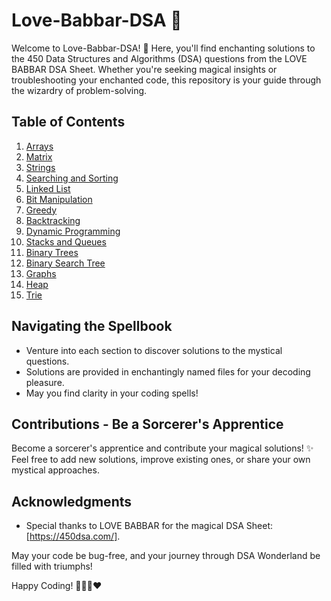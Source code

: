 # Love-Babbar-DSA 🚀

Welcome to Love-Babbar-DSA! 🎉 Here, you'll find enchanting solutions to the 450 Data Structures and Algorithms (DSA) questions from the LOVE BABBAR DSA Sheet. Whether you're seeking magical insights or troubleshooting your enchanted code, this repository is your guide through the wizardry of problem-solving.

## Table of Contents

1. [Arrays](Arrays)
2. [Matrix](Matrix)
3. [Strings](Strings)
4. [Searching and Sorting](SearchingandSorting)
5. [Linked List](LinkedList)
6. [Bit Manipulation](BitManipulation)
7. [Greedy](Greedy)
8. [Backtracking](Backtracking)
9. [Dynamic Programming](DynamicProgramming)
10. [Stacks and Queues](StacksandQueues)
11. [Binary Trees](BinaryTrees)
12. [Binary Search Tree](BinarySearchTree)
13. [Graphs](Graphs)
14. [Heap](Heap)
15. [Trie](Trie)


## Navigating the Spellbook

- Venture into each section to discover solutions to the mystical questions.
- Solutions are provided in enchantingly named files for your decoding pleasure.
- May you find clarity in your coding spells!

## Contributions - Be a Sorcerer's Apprentice

Become a sorcerer's apprentice and contribute your magical solutions! ✨ Feel free to add new solutions, improve existing ones, or share your own mystical approaches.

## Acknowledgments

- Special thanks to LOVE BABBAR for the magical DSA Sheet: [https://450dsa.com/].

May your code be bug-free, and your journey through DSA Wonderland be filled with triumphs!

Happy Coding! 🚀🧙‍♂️❤

